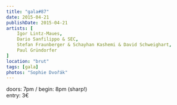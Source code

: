 ```yaml
---
title: "gala#87"
date: 2015-04-21
publishDate: 2015-04-21
artists: [
    Igor Lintz-Maues,
    Dario Sanfilippo & SEC,
    Stefan Fraunberger & Schayhan Kashemi & David Schweighart,
    Paul Gründorfer
]
location: "brut"
tags: [gala]
photos: "Sophie Dvořák"
---
```

doors: 7pm / begin: 8pm (sharp!)  
entry: 3€
